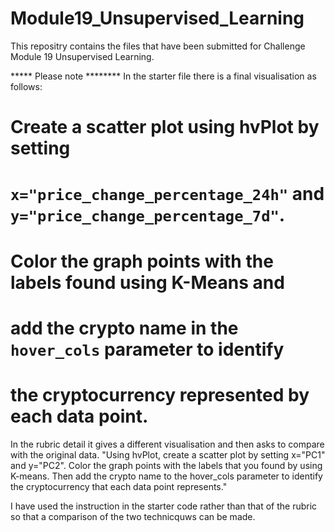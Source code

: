 # Module19_Unsupervised_Learning

This repositry contains the files that have been submitted for Challenge Module 19 Unsupervised Learning.

***** Please note ********
In the starter file there is a final visualisation as follows:


# Create a scatter plot using hvPlot by setting 
# `x="price_change_percentage_24h"` and `y="price_change_percentage_7d"`. 
# Color the graph points with the labels found using K-Means and 
# add the crypto name in the `hover_cols` parameter to identify 
# the cryptocurrency represented by each data point.

In the rubric detail it gives a different visualisation and then asks to compare with the original data.
"Using hvPlot, create a scatter plot by setting x="PC1" and y="PC2". Color the graph points with the labels that you found by using K-means. Then add the crypto name to the hover_cols parameter to identify the cryptocurrency that each data point represents."



I have used the instruction in the starter code rather than that of the rubric so that a comparison of the two technicquws can be made.

